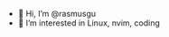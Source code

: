 - 👋 Hi, I’m @rasmusgu
- 👀 I’m interested in Linux, nvim, coding
<!---
- 🌱 I’m currently learning ...
- 💞️ I’m looking to collaborate on ...
- 📫 How to reach me ...


rasmusgu/rasmusgu is a ✨ special ✨ repository because its `README.md` (this file) appears on your GitHub profile.
You can click the Preview link to take a look at your changes.
--->
